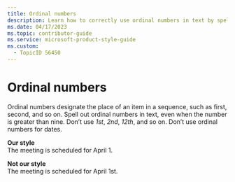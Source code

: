 ```yaml
---
title: Ordinal numbers
description: Learn how to correctly use ordinal numbers in text by spelling them out and avoiding numeric suffixes. Follow guidelines for dates and sequence placement.
ms.date: 04/17/2023
ms.topic: contributor-guide
ms.service: microsoft-product-style-guide
ms.custom:
  - TopicID 56450
---
```



# Ordinal numbers

Ordinal numbers designate the place of an item in a sequence, such as first, second, and so on. Spell out ordinal numbers in text, even when the number is greater than nine. Don’t use *1st*, *2nd*, *12th*, and so on. Don’t use ordinal numbers for dates.

**Our style**  
The meeting is scheduled for April 1.

**Not our style**  
The meeting is scheduled for April 1st.